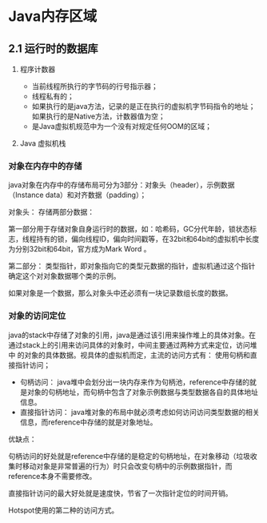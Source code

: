# Java内存区域

## 2.1 运行时的数据库

1. 程序计数器

   * 当前线程所执行的字节码的行号指示器；
   * 线程私有的；
   * 如果执行的是java方法，记录的是正在执行的虚拟机字节码指令的地址；如果执行的是Native方法，计数器值为空；
   * 是Java虚拟机规范中为一个没有对规定任何OOM的区域；

2. Java 虚拟机栈


### 对象在内存中的存储

java对象在内存中的存储布局可分为3部分：对象头（header），示例数据（Instance data）和对齐数据（padding）；

对象头： 存储两部分数据：

 第一部分用于存储对象自身运行时的数据，如：哈希码，GC分代年龄，锁状态标志，线程持有的锁，偏向线程ID，偏向时间戳等，在32bit和64bit的虚拟机中长度为分别32bit和64bit，官方成为Mark Word 。

第二部分： 类型指针，即对象指向它的类型元数据的指针，虚拟机通过这个指针确定这个对对象数据哪个类的示例。

如果对象是一个数据，那么对象头中还必须有一块记录数组长度的数据。

### 对象的访问定位

java的stack中存储了对象的引用，java是通过该引用来操作堆上的具体对象。在通过stack上的引用来访问具体的对象时，中间主要通过两种方式来定位，访问堆中 的对象的具体数据。视具体的虚拟机而定，主流的访问方式有： 使用句柄和直接指针访问；

* 句柄访问： java堆中会划分出一块内存来作为句柄池，reference中存储的就是对象的句柄地址，而句柄中包含了对象示例数据与类型数据各自的具体地址信息。
* 直接指针访问： java堆对象的布局中就必须考虑如何访问访问类型数据的相关信息，而reference中存储的就是对象地址。

优缺点：

句柄访问的好处就是reference中存储的是稳定的句柄地址，在对象移动（垃圾收集时移动对象是非常普遍的行为）时只会改变句柄中的示例数据指针，而reference本身不需要修改。

直接指针访问的最大好处就是速度快，节省了一次指针定位的时间开销。

Hotspot使用的第二种的访问方式。



